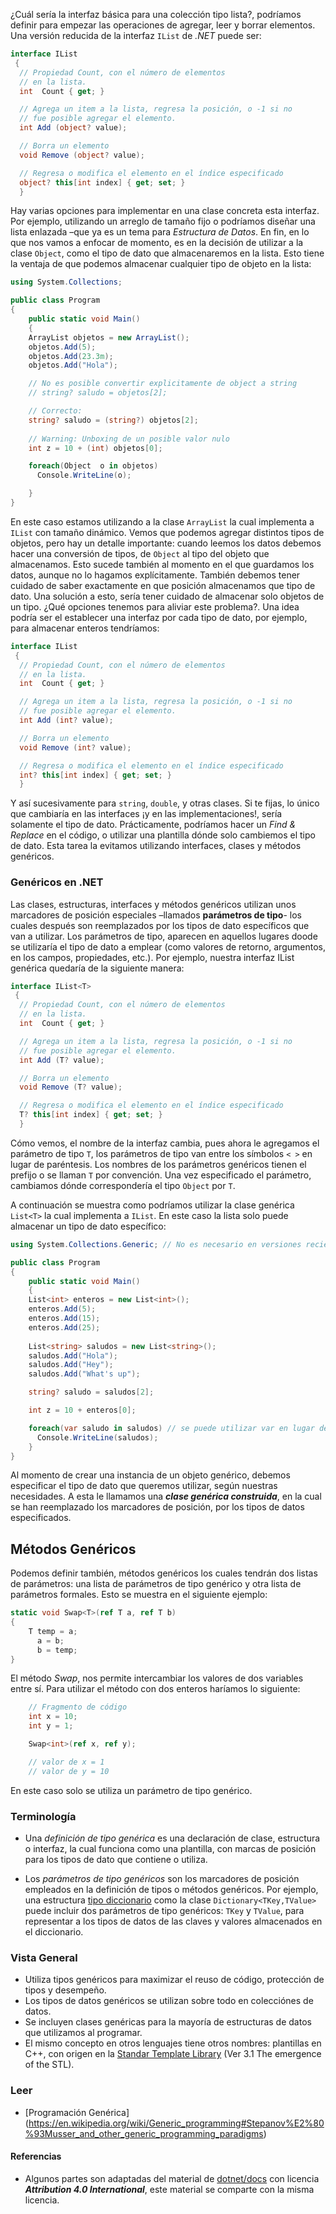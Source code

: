 
¿Cuál sería la interfaz básica para una colección tipo lista?, podríamos 
definir para empezar las operaciones de agregar, leer y borrar elementos. 
Una versión reducida de la interfaz `IList` de *.NET* puede ser: 


```csharp
interface IList
 {
  // Propiedad Count, con el número de elementos 
  // en la lista.
  int  Count { get; } 

  // Agrega un item a la lista, regresa la posición, o -1 si no 
  // fue posible agregar el elemento.
  int Add (object? value);

  // Borra un elemento  
  void Remove (object? value);

  // Regresa o modifica el elemento en el índice especificado
  object? this[int index] { get; set; }
  }
```

Hay varias opciones para implementar en una clase concreta esta interfaz.
Por ejemplo, utilizando un arreglo de tamaño fijo o podríamos diseñar una
lista enlazada –que ya es un tema para *Estructura de Datos*. En fin, en lo que 
nos vamos a enfocar de momento, es en la decisión de utilizar a la clase `Object`,
como el tipo de dato que almacenaremos en la lista.
Esto tiene la ventaja de que podemos almacenar cualquier tipo de objeto en la lista:

```csharp
using System.Collections;

public class Program 
{
    public static void Main() 
    {
    ArrayList objetos = new ArrayList();
    objetos.Add(5);
    objetos.Add(23.3m);
    objetos.Add("Hola");

    // No es posible convertir explicitamente de object a string
    // string? saludo = objetos[2];

    // Correcto: 
    string? saludo = (string?) objetos[2];
  
    // Warning: Unboxing de un posible valor nulo
    int z = 10 + (int) objetos[0];

    foreach(Object  o in objetos)
      Console.WriteLine(o);

    }
}
```

En este caso estamos utilizando a la clase `ArrayList` la cual implementa a `IList` con 
tamaño dinámico. Vemos que podemos agregar distintos tipos de objetos, pero hay un detalle importante: 
cuando leemos los datos debemos hacer una conversión de tipos, de `Object` al tipo del objeto
que almacenamos. Esto sucede también al momento en el que guardamos los datos, aunque no lo 
hagamos explícitamente. También debemos tener cuidado de saber exactamente en que posición almacenamos 
que tipo de dato. Una solución a esto, sería tener cuidado de almacenar solo objetos de un tipo.
¿Qué opciones tenemos para aliviar este problema?. Una idea podría ser el establecer una interfaz por
cada tipo de dato, por ejemplo, para almacenar enteros tendríamos:


```csharp
interface IList
 {
  // Propiedad Count, con el número de elementos 
  // en la lista.
  int  Count { get; } 

  // Agrega un item a la lista, regresa la posición, o -1 si no 
  // fue posible agregar el elemento.
  int Add (int? value);

  // Borra un elemento  
  void Remove (int? value);

  // Regresa o modifica el elemento en el índice especificado
  int? this[int index] { get; set; }
  }
```

Y así sucesivamente para `string`, `double`, y otras clases. Si te fijas, lo único que 
cambiaría en las interfaces ¡y en las implementaciones!, sería solamente el tipo de dato. 
Prácticamente, podríamos hacer un *Find & Replace* en el código, o utilizar una plantilla 
dónde solo cambiemos el tipo de dato. Esta tarea la evitamos utilizando interfaces, clases 
y métodos genéricos.

### Genéricos en .NET 

Las clases, estructuras, interfaces y métodos genéricos utilizan unos marcadores de posición
especiales –llamados **parámetros de tipo**- los cuales después son reemplazados por los tipos 
de dato específicos que van a utilizar. Los parámetros de tipo, aparecen en aquellos lugares
doode se utilizaría el tipo de dato a emplear (como valores de retorno, argumentos, en los campos,
propiedades, etc.). Por ejemplo, nuestra interfaz IList genérica quedaría de la siguiente manera:

```csharp
interface IList<T>
 {
  // Propiedad Count, con el número de elementos 
  // en la lista.
  int  Count { get; } 

  // Agrega un item a la lista, regresa la posición, o -1 si no 
  // fue posible agregar el elemento.
  int Add (T? value);

  // Borra un elemento  
  void Remove (T? value);

  // Regresa o modifica el elemento en el índice especificado
  T? this[int index] { get; set; }
  }
```

Cómo vemos, el nombre de la interfaz cambia, pues ahora le agregamos el
parámetro de tipo `T`, los parámetros de tipo van entre los símbolos `< >` en
lugar de paréntesis. Los nombres de los parámetros genéricos tienen el prefijo
o se llaman `T` por convención.  Una vez especificado el parámetro, cambiamos
dónde correspondería el tipo `Object` por `T`. 

A continuación se muestra como podríamos utilizar la clase genérica `List<T>`
la cual implementa a `IList`. En este caso la lista solo puede almacenar un
tipo de dato específico: 


```csharp
using System.Collections.Generic; // No es necesario en versiones recientes

public class Program 
{
    public static void Main() 
    {
    List<int> enteros = new List<int>();
    enteros.Add(5);
    enteros.Add(15);
    enteros.Add(25);
    
    List<string> saludos = new List<string>();
    saludos.Add("Hola");
    saludos.Add("Hey");
    saludos.Add("What's up");

    string? saludo = saludos[2];

    int z = 10 + enteros[0];

    foreach(var saludo in saludos) // se puede utilizar var en lugar de string
      Console.WriteLine(saludos);
    }
}
```
 Al momento de crear una instancia de un objeto genérico, debemos especificar el tipo de 
 dato que queremos utilizar, según nuestras necesidades. A esta le llamamos una ***clase genérica 
 construida***, en la cual se han reemplazado los marcadores de posición, por los tipos de datos 
 especificados. 

## Métodos Genéricos

Podemos definir también, métodos genéricos los cuales tendrán dos listas de parámetros: una lista 
de parámetros de tipo genérico y otra lista de parámetros formales. Esto se muestra en el siguiente
ejemplo:

```csharp
static void Swap<T>(ref T a, ref T b)
{
    T temp = a;
      a = b;
      b = temp;
}
```

El método *Swap*, nos permite intercambiar los valores de dos variables entre sí. 
Para utilizar el método con dos enteros haríamos lo siguiente:

```csharp
    // Fragmento de código
    int x = 10;
    int y = 1;

    Swap<int>(ref x, ref y);

    // valor de x = 1
    // valor de y = 10

```

En este caso solo se utiliza un parámetro de tipo genérico. 


### Terminología

* Una *definición de tipo genérica* es una declaración de clase, estructura o interfaz, la cual 
funciona como una plantilla, con marcas de posición para los tipos de dato que contiene o utiliza.

* Los *parámetros de tipo genéricos* son los marcadores de posición empleados
  en la definición de tipos o métodos genéricos. Por ejemplo, una estructura
  [tipo diccionario](https://es.wikipedia.org/wiki/Tabla_hash) como la clase
  `Dictionary<TKey,TValue>` puede incluir dos parámetros de tipo genéricos: `TKey` y
  `TValue`, para representar a los tipos de datos de las claves y valores
  almacenados en el diccionario. 

### Vista General

* Utiliza tipos genéricos para maximizar el reuso de código, protección de
  tipos y desempeño.
* Los tipos de datos genéricos se utilizan sobre todo en colecciónes de datos.
* Se incluyen clases genéricas para la mayoría de estructuras de datos que
  utilizamos al programar.
* El mismo concepto en otros lenguajes tiene otros nombres: plantillas en C++,
  con origen en la [Standar Template Library](https://www.stroustrup.com/DnE2005.pdf) (Ver 3.1 The emergence of the STL).

### Leer 

*  [Programación Genérica] (https://en.wikipedia.org/wiki/Generic_programming#Stepanov%E2%80%93Musser_and_other_generic_programming_paradigms)

#### Referencias

* Algunos partes son adaptadas del material de [dotnet/docs](https://github.com/dotnet/docs/) 
con licencia ***Attribution 4.0 International***, este material se comparte con la misma licencia. 



